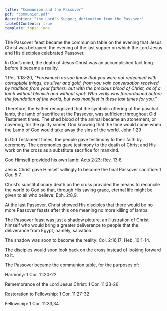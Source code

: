 ```yaml
---
title: "Communion and the Passover"
pdf: "communion.pdf"
description: "the Lord's Supper; derivation from the Passover"
tableOfContents: true
template: topic.jade
---
```


The Passover feast became the communion table on the evening that Jesus
Christ was betrayed, the evening of the last supper on which the Lord
Jesus and His disciples celebrated Passover.

In God’s mind, the death of Jesus Christ was an accomplished fact long
before it became a reality.

1 Pet. 1:18-20, *“Forasmuch as you know that you were not redeemed with
corruptible things, as silver and gold, from you vain conversation
received by tradition from your fathers; but with the precious blood of
Christ, as of a lamb without blemish and without spot: Who verily was
foreordained before the foundation of the world, but was manifest in
these last times for you.”*

Therefore, the Father recognized that the symbolic offering of the
paschal lamb, the lamb of sacrifice at the Passover, was sufficient
throughout Old Testament times. The shed blood of the animal became an
atonement, or covering, for the guilty sinner, God knowing that the time
would come when the Lamb of God would take away the sins of the world.
John 1:29

In Old Testament times, the people gave testimony to their faith by
ceremony. The ceremonies gave testimony to the death of Christ and His
work on the cross as a substitute sacrifice for mankind.

God Himself provided his own lamb: Acts 2:23; Rev. 13:8.

Jesus Christ gave Himself willingly to become the final Passover
sacrifice: 1 Cor. 5:7.

Christ’s substitutionary death on the cross provided the means to
reconcile the world to God so that, through His saving grace, eternal
life might be given to all who believe: Eph. 2:8,9.

At the last Passover, Christ showed His disciples that there would be no
more Passover feasts after this one meaning no more killing of lambs.

The Passover feast was just a shadow picture, an illustration of Christ
himself who would bring a greater deliverance to people that the
deliverance from Egypt, namely, salvation.

The shadow was soon to become the reality: Col. 2:16,17; Heb. 10:1-14.

The disciples would soon look back on the cross instead of looking
forward to it.

The Passover became the communion table, for the purposes of:

Harmony: 1 Cor. 11:20-22.

Remembrance of the Lord Jesus Christ: 1 Cor. 11:23-26

Restoration to Fellowship: 1 Cor. 11:27-32

Fellowship: 1 Cor. 11:33,34

